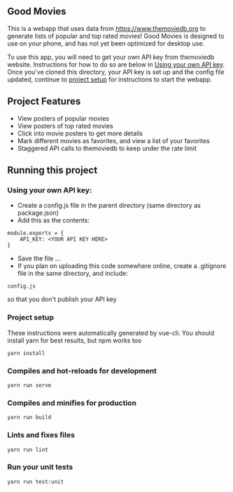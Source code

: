 ## Good Movies
This is a webapp that uses data from https://www.themoviedb.org to generate lists of popular and top rated movies! Good Movies is designed to use on your phone, and has not yet been optimized for desktop use. 

To use this app, you will need to get your own API key from themoviedb website. Instructions for how to do so are below in [Using your own API key](#using-your-own-api-key). Once you've cloned this directory, your API key is set up and the config file updated, continue to [project setup](#project-setup) for instructions to start the webapp.

## Project Features
- View posters of popular movies
- View posters of top rated movies
- Click into movie posters to get more details
- Mark different movies as favorites, and view a list of your favorites
- Staggered API calls to themoviedb to keep under the rate limit

## Running this project

### Using your own API key:
- Create a config.js file in the parent directory (same directory as package.json)
- Add this as the contents: 
```
module.exports = {
	API_KEY: <YOUR API KEY HERE>
}
```
- Save the file ...
- If you plan on uploading this code somewhere online, create a .gitignore file in the same directory, and include:
```
config.js
```
so that you don't publish your API key


### Project setup
These instructions were automatically generated by vue-cli. You should install yarn for best results, but npm works too
```
yarn install
```

### Compiles and hot-reloads for development
```
yarn run serve
```

### Compiles and minifies for production
```
yarn run build
```

### Lints and fixes files
```
yarn run lint
```

### Run your unit tests
```
yarn run test:unit
```
